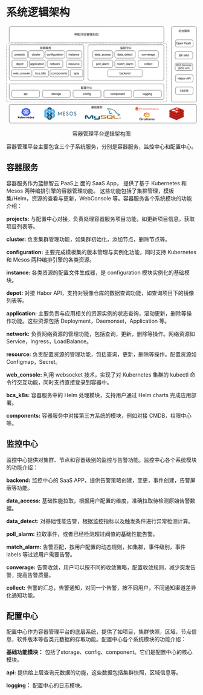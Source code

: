 # 系统逻辑架构

![-w2020](../media/cd3a2907ed89fb728305348f16c140fd.png)
<center>容器管理平台逻辑架构图</center>

容器管理平台主要包含三个子系统服务，分别是容器服务，监控中心和配置中心。

## 容器服务

容器服务作为蓝鲸智云 PaaS上 面的 SaaS App，
提供了基于 Kubernetes 和 Mesos 两种编排引擎的容器管理功能。
这些功能包括了集群管理，模板集/Helm，资源的查看与更新，WebConsole 等。容器服务各个系统模块的功能介绍：

**projects:** 与配置中心对接，负责处理容器服务项目功能，如更新项目信息，获取项目列表等。

**cluster:** 负责集群管理功能，如集群初始化，添加节点，删除节点等。

**configuration:** 主要完成模板集的版本管理与实例化功能，同时支持 Kubernetes 和 Mesos 两种编排引擎的各类资源。

**instance:** 各类资源的配置文件生成器，是 configuration 模块实例化的基础模块。

**depot:** 对接 Habor API，支持对镜像仓库的数据查询功能，如查询项目下的镜像列表等。

**application:** 主要负责与应用相关的资源实例的状态查询，滚动更新，删除等操作功能。这些资源包括 Deployment，Daemonset，Application 等。

**network:** 负责网络资源的管理功能，包括查询，更新，删除等操作。网络资源如 Service，Ingress，LoadBalance。

**resource:** 负责配置资源的管理功能，包括查询，更新，删除等操作。配置资源如 Configmap，Secret。

**web_console:** 利用 websocket 技术，实现了对 Kubernetes 集群的 kubectl 命令行交互功能，同时支持直接登录到容器中。

**bcs_k8s:** 容器服务中的 Helm 处理模块，支持用户通过 Helm charts 完成应用部署。

**components:** 容器服务中对接第三方系统的模块，例如对接 CMDB，权限中心等。

## 监控中心

监控中心提供对集群、节点和容器级别的监控与告警功能。监控中心各个系统模块的功能介绍：

**backend:** 监控中心的 SaaS APP，提供告警策略创建，变更，事件创建，告警屏蔽等功能。

**data_access:** 基础性能拉取，根据用户配置的维度，准确拉取待检测原始告警数据。

**data_detect:** 对基础性能告警，根据监控指标以及触发条件进行异常检测计算。

**poll_alarm:** 拉取事件，或者已经检测超过阀值的基础性能告警。

**match_alarm:** 告警匹配，按用户配置的动态规则，如集群，事件级别，事件 labels 等过滤用户需要告警。

**converage:** 告警收敛，用户可以按不同的收敛策略，配置收敛规则，减少突发告警，提高告警质量。

**collect:** 告警的汇总，告警通知，对同一个告警，按不同用户，不同通知渠道差异化通知功能。

## 配置中心

配置中心作为容器管理平台的底层系统，提供了如项目，集群快照，区域，节点信息，软件版本等各类元数据的存取功能。配置中心各个系统模块的功能介绍：

**基础功能模块：** 包括了storage、config、component。它们是配置中心的核心模块。

**api:** 提供给上层查询元数据的功能，这些数据包括集群快照，区域信息等。

**logging：** 配置中心的日志模块。
